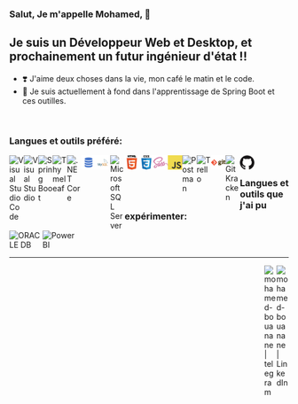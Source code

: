 ### Salut, Je m'appelle Mohamed, 👋

## Je suis un Développeur Web et Desktop, et prochainement un futur ingénieur d'état !!

- ❣️ J'aime deux choses dans la vie, mon café le matin et le code.
- 🌱 Je suis actuellement à fond dans l'apprentissage de Spring Boot et ces outilles.

<br />

### Langues et outils préféré:

[<img align="left" alt="Visual Studio Code" width="26px" src="https://upload.wikimedia.org/wikipedia/commons/thumb/9/9a/Visual_Studio_Code_1.35_icon.svg/1200px-Visual_Studio_Code_1.35_icon.svg.png" />][linkedin]
[<img align="left" alt="Visual Studio" width="26px" src="https://upload.wikimedia.org/wikipedia/commons/thumb/c/cd/Visual_Studio_2017_Logo.svg/1200px-Visual_Studio_2017_Logo.svg.png" />][linkedin]
[<img align="left" alt="Spring Boot" width="26px" src="https://lh3.googleusercontent.com/proxy/q5xTWe7sYBR7TUxY5_E5M1KDPVqtMRBf_f-6Sjk5_1GMwBwu3ZItKhUqPFP76AghQ16qAgPNOngjajVbqNXCo2dmaiGtjDcxKAY7Srya-9Zi6Sl07bY2mdCnY2zrmTOY-JgCuDFS1vTHdEvfkTwL" />][linkedin]
[<img align="left" alt="Thymeleaf" width="26px" src="https://www.thymeleaf.org/images/thymeleaf.png" />][linkedin]
[<img align="left" alt=".NET Core" width="26px" src="https://upload.wikimedia.org/wikipedia/commons/thumb/e/ee/.NET_Core_Logo.svg/2048px-.NET_Core_Logo.svg.png" />][linkedin]
[<img align="left" alt="SQL" width="26px" src="https://raw.githubusercontent.com/github/explore/80688e429a7d4ef2fca1e82350fe8e3517d3494d/topics/sql/sql.png" />][linkedin]
[<img align="left" alt="MySQL" width="26px" src="https://raw.githubusercontent.com/github/explore/80688e429a7d4ef2fca1e82350fe8e3517d3494d/topics/mysql/mysql.png" />][linkedin]
[<img align="left" alt="Microsoft SQL Server" width="26px" src="https://brandslogos.com/wp-content/uploads/thumbs/microsoft-sql-server-logo-vector.svg" />][linkedin]
[<img align="left" alt="HTML5" width="26px" src="https://raw.githubusercontent.com/github/explore/80688e429a7d4ef2fca1e82350fe8e3517d3494d/topics/html/html.png" />][linkedin]
[<img align="left" alt="CSS3" width="26px" src="https://raw.githubusercontent.com/github/explore/80688e429a7d4ef2fca1e82350fe8e3517d3494d/topics/css/css.png" />][linkedin]
[<img align="left" alt="Sass" width="26px" src="https://raw.githubusercontent.com/github/explore/80688e429a7d4ef2fca1e82350fe8e3517d3494d/topics/sass/sass.png" />][linkedin]
[<img align="left" alt="JavaScript" width="26px" src="https://raw.githubusercontent.com/github/explore/80688e429a7d4ef2fca1e82350fe8e3517d3494d/topics/javascript/javascript.png" />][linkedin]
[<img align="left" alt="Postman" width="26px" src="https://user-images.githubusercontent.com/7853266/44114706-9c72dd08-9fd1-11e8-8d9d-6d9d651c75ad.png" />][linkedin]
[<img align="left" alt="Trello" width="26px" src="https://toppng.com/uploads/preview/trello-logo-11609379884pqzesvzckp.png" />][linkedin]
[<img align="left" alt="Git" width="26px" src="https://raw.githubusercontent.com/github/explore/80688e429a7d4ef2fca1e82350fe8e3517d3494d/topics/git/git.png" />][linkedin]
[<img align="left" alt="GitKracken" width="26px" src="https://pccrack.org/wp-content/uploads/2021/04/gitkraken_glo.png" />][linkedin]
[<img align="left" alt="GitHub" width="26px" src="https://raw.githubusercontent.com/github/explore/78df643247d429f6cc873026c0622819ad797942/topics/github/github.png" />][linkedin]
<br />

### Langues et outils que j'ai pu expérimenter:

[<img align="left" alt="ORACLE DB" width="60px" src="https://brandslogos.com/wp-content/uploads/images/large/oracle-logo-2.png" />][linkedin]
[<img align="left" alt="Power BI" width="60px" src="https://cdn.freelogovectors.net/wp-content/uploads/2017/04/power-bi_logo.png" />][linkedin]

<br />
<br />

---

[<img align="right" alt="mohamed-bouanane | LinkedIn" width="22px" src="https://www.portlarochelle.com/wp-content/uploads/2019/03/linkedin.png" />][linkedin]

[<img align="right" alt="mohamed-bouanane | telegram" width="22px" src="https://upload.wikimedia.org/wikipedia/commons/thumb/5/5c/Telegram_Messenger.png/480px-Telegram_Messenger.png" />][telegram]

<br />

[telegram]: https://t.me/MohamedBOUANANE
[linkedin]: https://www.linkedin.com/in/mohamed-bouanane
